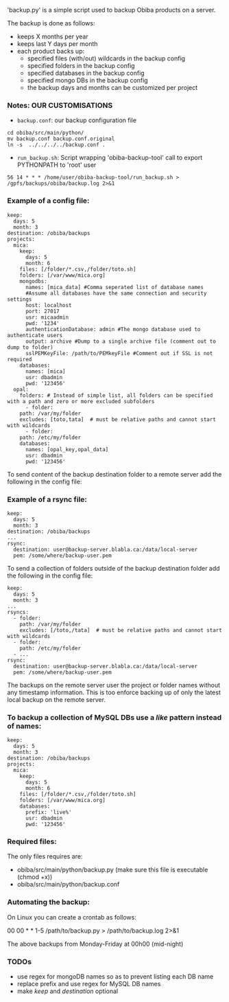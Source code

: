 'backup.py' is a simple script used to backup Obiba products on a server.

The backup is done as follows:
* keeps X months per year
* keeps last Y days per month
* each product backs up:
  * specified files (with/out) wildcards in the backup config 
  * specified folders in the backup config
  * specified databases in the backup config
  * specified mongo DBs in the backup config
  * the backup days and months can be customized per project

### Notes: OUR CUSTOMISATIONS
* `backup.conf`: our backup configuration file
```
cd obiba/src/main/python/
mv backup.conf backup.conf.original
ln -s  ../../../../backup.conf .
```
* `run_backup.sh`: Script wrapping 'obiba-backup-tool' call to export PYTHONPATH to 'root' user
```
56 14 * * * /home/user/obiba-backup-tool/run_backup.sh > /gpfs/backups/obiba/backup.log 2>&1
```

### Example of a config file:

	keep:
	  days: 5
	  month: 3
	destination: /obiba/backups
	projects:
	  mica:
	    keep:
	      days: 5
	      month: 6
	    files: [/folder/*.csv,/folder/toto.sh]
	    folders: [/var/www/mica.org]
	    mongodbs:
	      names: [mica_data] #Comma seperated list of database names
	      #Assume all databases have the same connection and security settings
	      host: localhost
	      port: 27017
	      usr: micaadmin
	      pwd: '1234'
	      authenticationDatabase: admin #The mongo database used to authenticate users
	      output: archive #Dump to a single archive file (comment out to dump to folder)
	      sslPEMKeyFile: /path/to/PEMkeyFile #Comment out if SSL is not required	      
	    databases:
	      names: [mica]
	      usr: dbadmin
	      pwd: '123456'
	  opal:
	    folders: # Instead of simple list, all folders can be specified with a path and zero or more excluded subfolders
	      - folder:
		path: /var/my/folder
		excludes: [toto,tata]  # must be relative paths and cannot start with wildcards
	      - folder:
		path: /etc/my/folder
	    databases:
	      names: [opal_key,opal_data]
	      usr: dbadmin
	      pwd: '123456'

To send content of the backup destination folder to a remote server add the following in the config file:

### Example of a rsync file:

	keep:
	  days: 5
	  month: 3
	destination: /obiba/backups
	...
	rsync:
	  destination: user@backup-server.blabla.ca:/data/local-server
	  pem: /some/where/backup-user.pem
	  


To send a collection of folders outside of the backup destination folder add the following in the config file:

	keep:
	  days: 5
	  month: 3
	...
	rsyncs:
	  - folder:
	    path: /var/my/folder
	    excludes: [/toto,/tata]  # must be relative paths and cannot start with wildcards
	  - folder:
	    path: /etc/my/folder
	  - ...
	rsync:
	  destination: user@backup-server.blabla.ca:/data/local-server
	  pem: /some/where/backup-user.pem

The backups on the remote server user the project or folder names without any timestamp information. This is too enforce backing up of only the latest local backup on the remote server.

### To backup a collection of MySQL DBs use a _like_ pattern instead of names:

	keep:
	  days: 5
	  month: 3
	destination: /obiba/backups
	projects:
	  mica:
	    keep:
	      days: 5
	      month: 6
	    files: [/folder/*.csv,/folder/toto.sh]
	    folders: [/var/www/mica.org]
	    databases:
	      prefix: 'live%'
	      usr: dbadmin
	      pwd: '123456'

### Required files:

The only files requires are:

* obiba/src/main/python/backup.py (make sure this file is executable (chmod +x))
* obiba/src/main/python/backup.conf


### Automating the backup:

On Linux you can create a crontab as follows:

00 00 * * 1-5 /path/to/backup.py > /path/to/backup.log 2>&1

The above backups from Monday-Friday at 00h00 (mid-night)

### TODOs

* use regex for mongoDB names so as to prevent listing each DB name
* replace prefix and use regex for MySQL DB names
* make _keep_ and _destination_ optional
